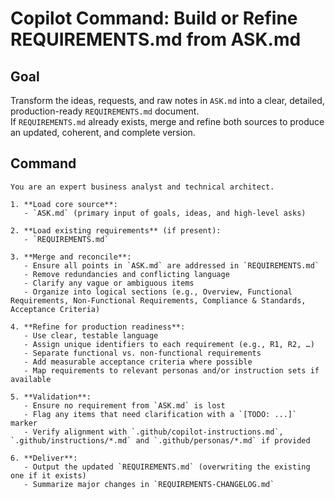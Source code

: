 # Copilot Command: Build or Refine REQUIREMENTS.md from ASK.md

## Goal
Transform the ideas, requests, and raw notes in `ASK.md` into a clear, detailed, production-ready `REQUIREMENTS.md` document.  
If `REQUIREMENTS.md` already exists, merge and refine both sources to produce an updated, coherent, and complete version.

## Command
```copilot
You are an expert business analyst and technical architect.

1. **Load core source**:
   - `ASK.md` (primary input of goals, ideas, and high-level asks)

2. **Load existing requirements** (if present):
   - `REQUIREMENTS.md`

3. **Merge and reconcile**:
   - Ensure all points in `ASK.md` are addressed in `REQUIREMENTS.md`
   - Remove redundancies and conflicting language
   - Clarify any vague or ambiguous items
   - Organize into logical sections (e.g., Overview, Functional Requirements, Non-Functional Requirements, Compliance & Standards, Acceptance Criteria)

4. **Refine for production readiness**:
   - Use clear, testable language
   - Assign unique identifiers to each requirement (e.g., R1, R2, …)
   - Separate functional vs. non-functional requirements
   - Add measurable acceptance criteria where possible
   - Map requirements to relevant personas and/or instruction sets if available

5. **Validation**:
   - Ensure no requirement from `ASK.md` is lost
   - Flag any items that need clarification with a `[TODO: ...]` marker
   - Verify alignment with `.github/copilot-instructions.md`, `.github/instructions/*.md` and `.github/personas/*.md` if provided

6. **Deliver**:
   - Output the updated `REQUIREMENTS.md` (overwriting the existing one if it exists)
   - Summarize major changes in `REQUIREMENTS-CHANGELOG.md`
